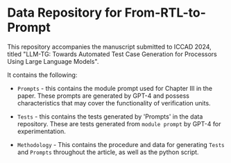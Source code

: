 # Data Repository for From-RTL-to-Prompt

This repository accompanies the manuscript submitted to ICCAD 2024, titled "LLM-TG: Towards Automated Test Case Generation for Processors Using Large Language Models".

It contains the following:

- `Prompts` - this contains the module prompt used for Chapter III in the paper.  These prompts are generated by GPT-4 and possess characteristics that may cover the functionality of verification units.

- `Tests` - this contains the tests generated by 'Prompts' in the data repository.  These are tests generated from `module prompt` by GPT-4 for experimentation.

- `Methodology` - This contains the procedure and data for generating `Tests` and `Prompts` throughout the article, as well as the python script.
